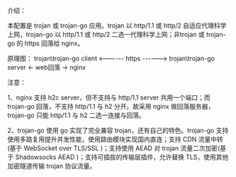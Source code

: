 介绍：

本配置是 trojan 或 trojan-go 应用。trojan 以 http/1.1 或 http/2 自适应代理科学上网，trojan-go 以 http/1.1 或 http/2 二选一代理科学上网；非trojan 或 trojan-go 的 https 回落给 nginx。

原理图： trojan\trojan-go client <------ https ------> trojan\trojan-go server <- web回落 -> nginx

注意：

1、nginx 支持 h2c server，但不支持与 http/1.1 server 共用一个端口；而 trojan-go 回落，不支持 http/1.1 与 h2 分开。故采用 nginx 做回落服务器，trojan-go 只能 http/1.1 与 h2 二选一连接与回落。

2、trojan-go 使用 go 实现了完全兼容 trojan，还有自己的特色。trojan-go 支持使用多路复用提升并发性能，使用路由模块实现国内直连；支持 CDN 流量中转(基于 WebSocket over TLS/SSL )；支持使用 AEAD 对 trojan 流量二次加密(基于 Shadowsocks AEAD )；支持可插拔的传输层插件，允许替换 TLS，使用其他加密隧道传输 trojan 协议流量。
